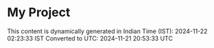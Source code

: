 # My Project

This content is dynamically generated in Indian Time (IST): 2024-11-22 02:23:33 IST
Converted to UTC: 2024-11-21 20:53:33 UTC
